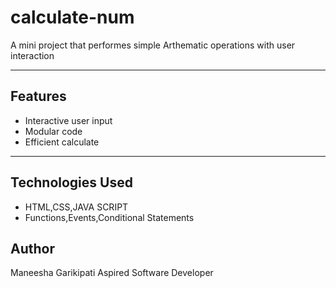 # calculate-num
A mini project that performes simple Arthematic operations with user interaction

---------------

## Features

- Interactive user input
- Modular code
- Efficient calculate

 ----------------

 ## Technologies Used

 - HTML,CSS,JAVA SCRIPT
 - Functions,Events,Conditional Statements


## Author 
Maneesha Garikipati
Aspired Software Developer

